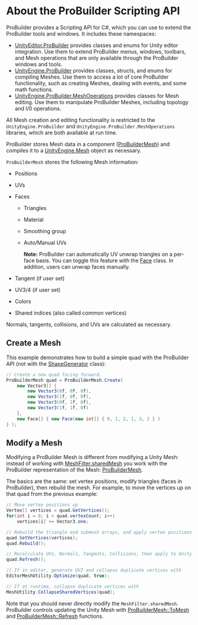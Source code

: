 # About the ProBuilder Scripting API

ProBuilder provides a Scripting API for C#, which you can use to extend the ProBuilder tools and windows. It includes these namespaces:

- [UnityEditor.ProBuilder](../api/UnityEditor.ProBuilder.html) provides classes and enums for Unity editor integration. Use them to extend ProBuilder menus, windows, toolbars, and Mesh operations that are only available through the ProBuilder windows and tools.
- [UnityEngine.ProBuilder](../api/UnityEngine.ProBuilder.html) provides classes, structs, and enums for compiling Meshes. Use them to access a lot of core ProBuilder functionality, such as creating Meshes, dealing with events, and some math functions.
- [UnityEngine.ProBuilder.MeshOperations](../api/UnityEngine.ProBuilder.MeshOperations.html) provides classes for Mesh editing. Use them to manipulate ProBuilder Meshes, including topology and I/0 operations. 

All Mesh creation and editing functionality is restricted to the `UnityEngine.ProBuilder` and
`UnityEngine.ProBuilder.MeshOperations` libraries, which are both available at run time.

ProBuilder stores Mesh data in a component ([ProBuilderMesh](../api/UnityEngine.ProBuilder.ProBuilderMesh.html)) and compiles it to a
[UnityEngine.Mesh](https://docs.unity3d.com/ScriptReference/Mesh.html) object as necessary. 

`ProBuilderMesh` stores the following Mesh information:

- Positions
- UVs
- Faces
  - Triangles
  - Material
  - Smoothing group
  - Auto/Manual UVs

    **Note:** ProBuilder can automatically UV unwrap triangles on a per-face basis. You can toggle this feature with the [Face](../api/UnityEngine.ProBuilder.Face.html) class. In addition, users can unwrap faces manually.

- Tangent (if user set)
- UV3/4 (if user set)
- Colors
- Shared indices (also called common vertices)

Normals, tangents, collisions, and UVs are calculated as necessary.

## Create a Mesh

This example demonstrates how to build a simple quad with the ProBuilder API (not with the [ShapeGenerator](../api/UnityEngine.ProBuilder.ShapeGenerator.html) class):

```c#
// Create a new quad facing forward.
ProBuilderMesh quad = ProBuilderMesh.Create(
    new Vector3[] {
        new Vector3(0f, 0f, 0f),
        new Vector3(1f, 0f, 0f),
        new Vector3(0f, 1f, 0f),
        new Vector3(1f, 1f, 0f) 
    },
	new Face[] { new Face(new int[] { 0, 1, 2, 1, 3, 2 } ) 
} );
```



## Modify a Mesh

Modifying a ProBuilder Mesh is different from modifying a Unity Mesh: instead of working with [MeshFilter.sharedMesh](https://docs.unity3d.com/ScriptReference/MeshFilter-sharedMesh.html) you work with the ProBuilder representation of the Mesh: [ProBuilderMesh](../api/UnityEngine.ProBuilder.ProBuilderMesh.html).

The basics are the same: set vertex positions, modify triangles (faces in ProBuilder), then rebuild the mesh. For example, to move the vertices up on that quad from the previous example:

```c#
// Move vertex positions up
Vertex[] vertices = quad.GetVertices();
for(int i = 0; i < quad.vertexCount; i++)
	vertices[i] += Vector3.one;

// Rebuild the triangle and submesh arrays, and apply vertex positions & submeshes to `MeshFilter.sharedMesh`
quad.SetVertices(vertices);
quad.Rebuild();

// Recalculate UVs, Normals, Tangents, Collisions, then apply to Unity Mesh.
quad.Refresh();

// If in editor, generate UV2 and collapse duplicate vertices with
EditorMeshUtility.Optimize(quad, true);

// If at runtime, collapse duplicate vertices with
MeshUtility.CollapseSharedVertices(quad);
```

Note that you should never directly modify the `MeshFilter.sharedMesh`. ProBuilder controls updating the Unity Mesh with [ProBuilderMesh::ToMesh](../api/UnityEngine.ProBuilder.ProBuilderMesh.html#UnityEngine_ProBuilder_ProBuilderMesh_ToMesh_MeshTopology_) and [ProBuilderMesh::Refresh](../api/UnityEngine.ProBuilder.ProBuilderMesh.html#UnityEngine_ProBuilder_ProBuilderMesh_Refresh_UnityEngine_ProBuilder_RefreshMask_) functions.